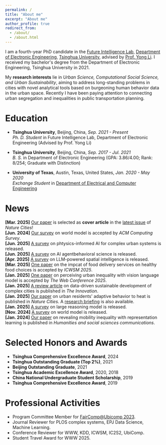 ```yaml
---
permalink: /
title: "About me"
excerpt: "About me"
author_profile: true
redirect_from: 
  - /about/
  - /about.html
---
```


I am a fourth-year PhD candidate in the [Future Intelligence Lab](http://fi.ee.tsinghua.edu.cn/), [Department of Electronic Engineering](https://www.ee.tsinghua.edu.cn/en/), [Tsinghua University](https://www.tsinghua.edu.cn/en/), advised by [Prof. Yong Li](http://fi.ee.tsinghua.edu.cn/~liyong/). I received my bachelor's degree from the Department of Electronic Engineering, Tsinghua University in 2021.

My **research interests** lie in *Urban Science, Computational Social Science, and Urban Sustainability*, aiming to address long-standing problems in cities with novel analytical tools based on burgeoning human behavior data in the urban space. Recently I have been paying attention to connecting urban segregation and inequalities in public transportation planning.

# Education
- **Tsinghua University**, Beijing, China, *Sep. 2021 - Present* <br>
  *Ph. D. Student* in Future Intelligence Lab, Department of Electronic Engineering (Advised by Prof. Yong Li)

- **Tsinghua University**, Beijing, China, *Sep. 2017 - Jul. 2021* <br>
  *B. S.* in Department of Electronic Engineering (GPA: 3.86/4.00; Rank: 8/254; Graduate with Distinction)
  
- **University of Texas**, Austin, Texas, United States, *Jan. 2020 - May 2020* <br>
  *Exchange Student* in [Department of Electrical and Computer Engineering](https://www.ece.utexas.edu/)

<!-- # Research Experience
- **Tsinghua University**, Beijing, China, *Mar. 2019 - Present* <br>
  *Ph. D. Student & Research Assistant*, with Prof. Yong Li in Future Intelligence Lab.

- **Yunqi Academy of of Engineering**, Hangzhou, China, *Jul. 2022 - Sep. 2022* <br>
  *Research Assistant*, with Prof. [Jessie Zhenhui Li](https://faculty.ist.psu.edu/jessieli/Site/index.html) in CityBrain.org.

- **Meituan-Dianping Inc.**, Beijing, China *Jul. 2020 - Jul. 2023* <br>
  *Research Intern*, in Knowledge Graph Team.
 -->

# News
**[Mar. 2025]** [Our paper](https://www.nature.com/articles/s44284-024-00172-z) is selected as **cover article** in the [latest issue](https://www.nature.com/natcities/volumes/2/issues/2) of _Nature Cities_!  
**[Jun. 2024]** [Our survey](https://dl.acm.org/doi/abs/10.1145/3746449) on world model is accepted by _ACM Computing Survey_.  
**[Jun. 2025]** [A survey](https://arxiv.org/abs/2506.13777) on phtysics-informed AI for complex urban systems is released.  
**[Jun. 2025]** [A survey](https://arxiv.org/abs/2506.06366) on AI agentbehavioral science is released.  
**[Apr. 2025]** [A survey](https://arxiv.org/abs/2504.09848) on LLM-powered spatial intelligence is released.  
**[Mar. 2025]** [One paper](https://arxiv.org/abs/2409.16601) on the impcat of food delivery services on healthy food choices is accepted by _ICWSM 2025_.  
**[Jan. 2025]** [One paper](https://dl.acm.org/doi/10.1145/3696410.3714536) on perceiving urban inequality with vision language model is accepted by _The Web Conference 2025_.  
**[Jan. 2025]** [A review article](https://www.cell.com/the-innovation/fulltext/S2666-6758(24)00213-3) on data-driven sustainable development of complex cities is published in _The Innovation_.  
**[Jan. 2025]** [Our paper](https://www.nature.com/articles/s44284-024-00172-z) on urban residents' adaptive behavior to heat is published in _Nature Cities_. A [research briefing](https://www.nature.com/articles/s44284-024-00193-8) is also available.  
**[Jan. 2025]** [A survey](https://arxiv.org/abs/2501.09686) on large reasoning model is released.  
**[Nov. 2024]** [A survey](https://arxiv.org/abs/2411.14499) on world model is released.  
**[Jan. 2024]** [Our paper](https://www.nature.com/articles/s41599-023-02570-5) on revealing mobility inequality with representation learning is published in _Humanities and social sciences communications_.  
 
# Selected Honors and Awards

- **Tsinghua Comprehensive Excellence Award**, 2024 <br>
- **Tsinghua Outstanding Graduate (Top 2%)**, 2021 <br>
- **Beijing Outstanding Graduate**, 2021 <br>
- **Tsinghua Academic Excellence Award**, 2020, 2018 <br>
- **China National Undergraduate Student Scholarship**, 2019 <br>
- **Tsinghua Comprehensive Excellence Award**, 2019 <br>

# Professional Activities

- Program Committee Member for [FairComp@Ubicomp 2023](https://faircomp-workshop.github.io/2023/committee.html).
- Journal Reviewer for PLOS complex systems, EPJ Data Science, Machine Learning.
- Conference Reviewer for WWW, KDD, ICWSM, IC2S2, UbiComp.
- Student Travel Award for WWW 2025.
